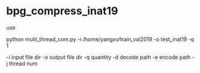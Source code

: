 # bpg_compress_inat19

use

python mulit_thread_com.py -i /home/yangxv/train_val2019 -o test_inat19 -q 1

-i input file dir
-o output file dir
-q quantity
-d decode path
-e encode path
-j thread num

